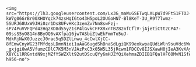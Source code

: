 <html lang="en">
<head>
    <meta charset="UTF-8">
    <meta name="viewport" content="width=device-width, initial-scale=1.0">
    <meta http-equiv="X-UA-Compatible" content="ie=edge">
</head>
<body>
    


    <img src="https://lh3.googleusercontent.com/Lx3G_maWuGSETwqLXLpW7d9FtS1FTOJ-kW7g06GrBr00XHOYqck74zsHqIGto43H5poL2OUGoHN7-Bl8KeT-3U_R9T7lwmz-5SURJ68UxW9JHi0zr1Ds8UFvHKc3zemZv7Nn8swFzj-sP74PuVVFQPd4zHq2XD8d55yZ1sP4lGvkCFFXRxnTBZ82nfCflV-jAjetiCtt2CP47-09ssS5yO814n8ByOQ6vAXfpa16jw7ASbiZtwEkFmmTo5uJ-MdkRjNwX0JuzzcJ0rac5q5DZlLnwu_4cCwlXjCC-8fEmwCnyWG23FMfdqsLDmnNiei1uAaG6ugdShBnaSdLgiQK99exkwpaQUdiWln9suVdc6WqWSiv4kwKQccY4g_YE0cKnQUyTRX3QrSqUiXD9SCtjG-_gxjgi0wA5VfumzCDlC7K5M3nVJAzPxC3x05W5L35jRcwm1FDCCv8IJSXawH0jIeA3KvXAyekXHaMG9tFboHQizZ2VNw-X8YCilRRGntdN9xjMZfYSWZXlt92utDScuQYy6mHJZfQiXehmaZDIIB1FQalHF6OMvN1SfATT583iusVh6FnUQOfShdnpkZAJX6bUuJr4jILpHxa4ec=w1078-h956-no">
    
</body>
</html>
